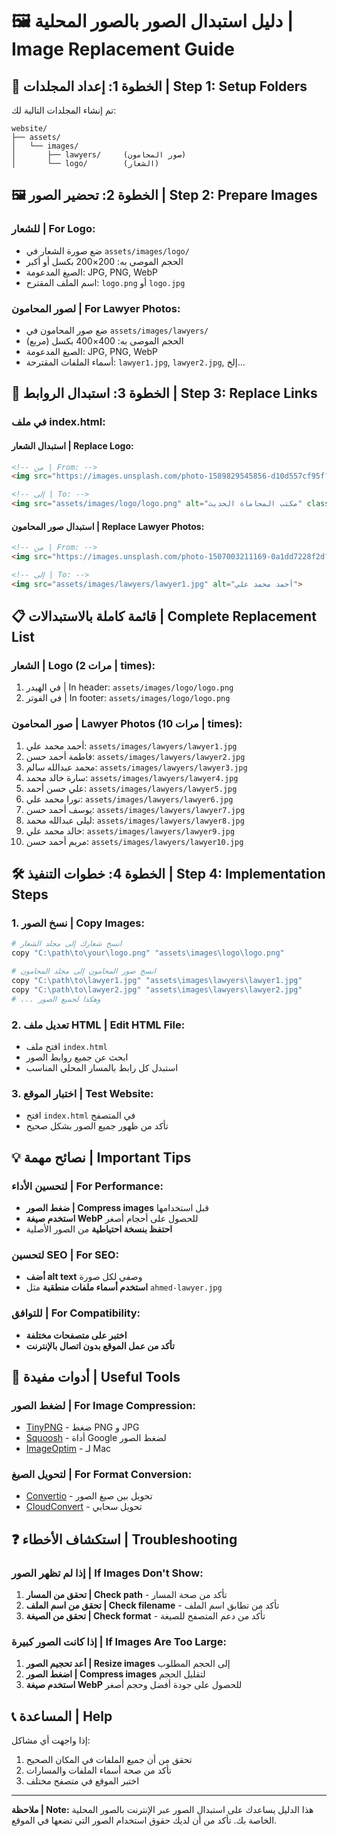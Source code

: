 # 🖼️ دليل استبدال الصور بالصور المحلية | Image Replacement Guide

## 📁 **الخطوة 1: إعداد المجلدات** | Step 1: Setup Folders

تم إنشاء المجلدات التالية لك:
```
website/
├── assets/
│   └── images/
│       ├── lawyers/     (صور المحامون)
│       └── logo/        (الشعار)
```

## 🖼️ **الخطوة 2: تحضير الصور** | Step 2: Prepare Images

### **للشعار | For Logo:**
- ضع صورة الشعار في `assets/images/logo/`
- الحجم الموصى به: 200×200 بكسل أو أكبر
- الصيغ المدعومة: JPG, PNG, WebP
- اسم الملف المقترح: `logo.png` أو `logo.jpg`

### **لصور المحامون | For Lawyer Photos:**
- ضع صور المحامون في `assets/images/lawyers/`
- الحجم الموصى به: 400×400 بكسل (مربع)
- الصيغ المدعومة: JPG, PNG, WebP
- أسماء الملفات المقترحة: `lawyer1.jpg`, `lawyer2.jpg`, إلخ...

## 🔄 **الخطوة 3: استبدال الروابط** | Step 3: Replace Links

### **في ملف index.html:**

#### **استبدال الشعار | Replace Logo:**
```html
<!-- من | From: -->
<img src="https://images.unsplash.com/photo-1589829545856-d10d557cf95f?w=50&h=50&fit=crop&crop=face" alt="مكتب المحاماة الحديث" class="logo-image">

<!-- إلى | To: -->
<img src="assets/images/logo/logo.png" alt="مكتب المحاماة الحديث" class="logo-image">
```

#### **استبدال صور المحامون | Replace Lawyer Photos:**
```html
<!-- من | From: -->
<img src="https://images.unsplash.com/photo-1507003211169-0a1dd7228f2d?w=200&h=200&fit=crop&crop=face" alt="أحمد محمد علي">

<!-- إلى | To: -->
<img src="assets/images/lawyers/lawyer1.jpg" alt="أحمد محمد علي">
```

## 📋 **قائمة كاملة بالاستبدالات** | Complete Replacement List

### **الشعار | Logo (2 مرات | times):**
1. في الهيدر | In header: `assets/images/logo/logo.png`
2. في الفوتر | In footer: `assets/images/logo/logo.png`

### **صور المحامون | Lawyer Photos (10 مرات | times):**
1. أحمد محمد علي: `assets/images/lawyers/lawyer1.jpg`
2. فاطمة أحمد حسن: `assets/images/lawyers/lawyer2.jpg`
3. محمد عبدالله سالم: `assets/images/lawyers/lawyer3.jpg`
4. سارة خالد محمد: `assets/images/lawyers/lawyer4.jpg`
5. علي حسن أحمد: `assets/images/lawyers/lawyer5.jpg`
6. نورا محمد علي: `assets/images/lawyers/lawyer6.jpg`
7. يوسف أحمد حسن: `assets/images/lawyers/lawyer7.jpg`
8. ليلى عبدالله محمد: `assets/images/lawyers/lawyer8.jpg`
9. خالد محمد علي: `assets/images/lawyers/lawyer9.jpg`
10. مريم أحمد حسن: `assets/images/lawyers/lawyer10.jpg`

## 🛠️ **الخطوة 4: خطوات التنفيذ** | Step 4: Implementation Steps

### **1. نسخ الصور | Copy Images:**
```bash
# انسخ شعارك إلى مجلد الشعار
copy "C:\path\to\your\logo.png" "assets\images\logo\logo.png"

# انسخ صور المحامون إلى مجلد المحامون
copy "C:\path\to\lawyer1.jpg" "assets\images\lawyers\lawyer1.jpg"
copy "C:\path\to\lawyer2.jpg" "assets\images\lawyers\lawyer2.jpg"
# ... وهكذا لجميع الصور
```

### **2. تعديل ملف HTML | Edit HTML File:**
- افتح ملف `index.html`
- ابحث عن جميع روابط الصور
- استبدل كل رابط بالمسار المحلي المناسب

### **3. اختبار الموقع | Test Website:**
- افتح `index.html` في المتصفح
- تأكد من ظهور جميع الصور بشكل صحيح

## 💡 **نصائح مهمة** | Important Tips

### **لتحسين الأداء | For Performance:**
- **ضغط الصور | Compress images** قبل استخدامها
- **استخدم صيغة WebP** للحصول على أحجام أصغر
- **احتفظ بنسخة احتياطية** من الصور الأصلية

### **لتحسين SEO | For SEO:**
- **أضف alt text** وصفي لكل صورة
- **استخدم أسماء ملفات منطقية** مثل `ahmed-lawyer.jpg`

### **للتوافق | For Compatibility:**
- **اختبر على متصفحات مختلفة**
- **تأكد من عمل الموقع بدون اتصال بالإنترنت**

## 🔧 **أدوات مفيدة** | Useful Tools

### **لضغط الصور | For Image Compression:**
- [TinyPNG](https://tinypng.com/) - ضغط PNG و JPG
- [Squoosh](https://squoosh.app/) - أداة Google لضغط الصور
- [ImageOptim](https://imageoptim.com/) - لـ Mac

### **لتحويل الصيغ | For Format Conversion:**
- [Convertio](https://convertio.co/) - تحويل بين صيغ الصور
- [CloudConvert](https://cloudconvert.com/) - تحويل سحابي

## ❓ **استكشاف الأخطاء** | Troubleshooting

### **إذا لم تظهر الصور | If Images Don't Show:**
1. **تحقق من المسار | Check path** - تأكد من صحة المسار
2. **تحقق من اسم الملف | Check filename** - تأكد من تطابق اسم الملف
3. **تحقق من الصيغة | Check format** - تأكد من دعم المتصفح للصيغة

### **إذا كانت الصور كبيرة | If Images Are Too Large:**
1. **أعد تحجيم الصور | Resize images** إلى الحجم المطلوب
2. **اضغط الصور | Compress images** لتقليل الحجم
3. **استخدم صيغة WebP** للحصول على جودة أفضل وحجم أصغر

## 📞 **المساعدة** | Help

إذا واجهت أي مشاكل:
1. تحقق من أن جميع الملفات في المكان الصحيح
2. تأكد من صحة أسماء الملفات والمسارات
3. اختبر الموقع في متصفح مختلف

---

**ملاحظة | Note:** هذا الدليل يساعدك على استبدال الصور عبر الإنترنت بالصور المحلية الخاصة بك. تأكد من أن لديك حقوق استخدام الصور التي تضعها في الموقع. 